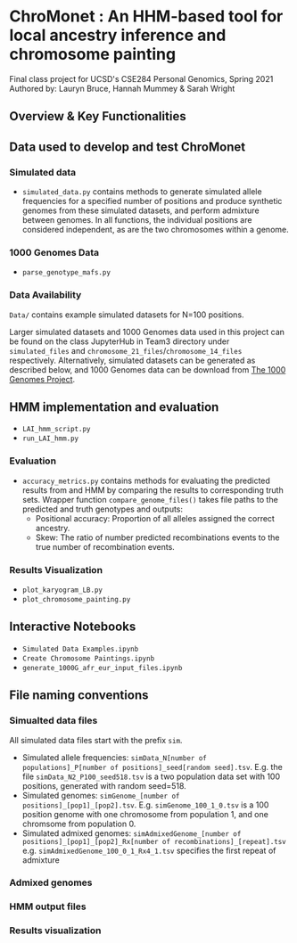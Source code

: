 # ChroMonet : An HHM-based tool for local ancestry inference and chromosome painting
Final class project for UCSD's CSE284 Personal Genomics, Spring 2021
Authored by: Lauryn Bruce, Hannah Mummey & Sarah Wright

## Overview & Key Functionalities



## Data used to develop and test ChroMonet

### Simulated data

* `simulated_data.py` contains methods to generate simulated allele frequencies for a specified number of positions and produce synthetic genomes from these simulated datasets, and perform admixture between genomes. In all functions, the individual positions are considered independent, as are the two chromosomes within a genome. 

### 1000 Genomes Data

* `parse_genotype_mafs.py`

### Data Availability

`Data/` contains example simulated datasets for N=100 positions.   

Larger simulated datasets and 1000 Genomes data used in this project can be found on the class JupyterHub in Team3 directory under `simulated_files` and `chromosome_21_files`/`chromosome_14_files` respectively. Alternatively, simulated datasets can be generated as described below, and 1000 Genomes data can be download from [The 1000 Genomes Project](https://www.internationalgenome.org/).


## HMM implementation and evaluation

* `LAI_hmm_script.py`
* `run_LAI_hmm.py`

### Evaluation
* `accuracy_metrics.py` contains methods for evaluating the predicted results from and HMM by comparing the results to corresponding truth sets. Wrapper function `compare_genome_files()` takes file paths to the predicted and truth genotypes and outputs:
  * Positional accuracy: Proportion of all alleles assigned the correct ancestry.
  * Skew: The ratio of number predicted recombinations events to the true number of recombination events.   

### Results Visualization

* `plot_karyogram_LB.py`
* `plot_chromosome_painting.py`

## Interactive Notebooks
* `Simulated Data Examples.ipynb`
* `Create Chromosome Paintings.ipynb` 
* `generate_1000G_afr_eur_input_files.ipynb`


## File naming conventions

### Simualted data files
All simulated data files start with the prefix `sim`.   
* Simulated allele frequencies: `simData_N[number of populations]_P[number of positions]_seed[random seed].tsv`. E.g. the file `simData_N2_P100_seed518.tsv` is a two population data set with 100 positions, generated with random seed=518.
* Simulated genomes: `simGenome_[number of positions]_[pop1]_[pop2].tsv`. E.g. `simGenome_100_1_0.tsv` is a 100 position genome with one chromosome from population 1, and one chromsome from population 0.
* Simulated admixed genomes: `simAdmixedGenome_[number of positions]_[pop1]_[pop2]_Rx[number of recombinations]_[repeat].tsv` e.g. `simAdmixedGenome_100_0_1_Rx4_1.tsv` specifies the first repeat of admixture 

### Admixed genomes

### HMM output files

### Results visualization


